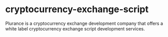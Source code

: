 # cryptocurrency-exchange-script
Plurance is a cryptocurrency exchange development company that offers a white label cryptocurrency exchange script development services.
